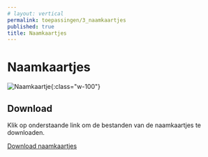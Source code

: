 ```yaml
---
# layout: vertical
permalink: toepassingen/3_naamkaartjes
published: true
title: Naamkaartjes
---
```


# Naamkaartjes

![Naamkaartje](../images/aliriosolutions/toepassingen_naamkaartje.png){:class="w-100"}

## Download

Klik op onderstaande link om de bestanden van de naamkaartjes te downloaden.

<a href="https://studentarteveldehsbe-my.sharepoint.com/:u:/g/personal/barbcour_student_arteveldehs_be/ESrJq-0mE5xDgqfCsy5MO1EBUo75roQlg-K6SSC0Tpp1wQ?e=GW33NT">Download naamkaartjes</a>